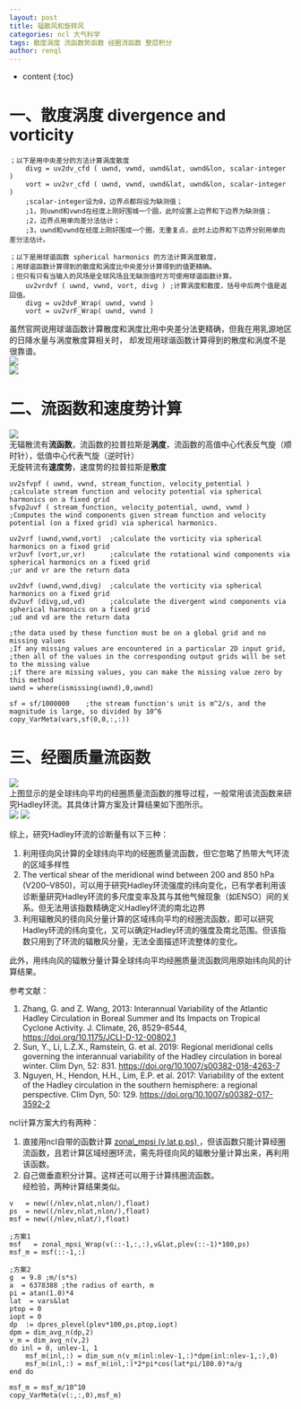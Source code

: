 ```yaml
---
layout: post
title: 辐散风和旋转风
categories: ncl 大气科学
tags: 散度涡度 流函数势函数 经圈流函数 整层积分
author: renql
---
```


* content
{:toc}

# 一、散度涡度 divergence and vorticity #
```
；以下是用中央差分的方法计算涡度散度
	divg = uv2dv_cfd ( uwnd, vwnd, uwnd&lat, uwnd&lon, scalar-integer )
	vort = uv2vr_cfd ( uwnd, vwnd, uwnd&lat, uwnd&lon, scalar-integer )
	;scalar-integer设为0，边界点都将设为缺测值；
	;1，则uwnd和vwnd在经度上刚好围城一个圆，此时设置上边界和下边界为缺测值；
	;2，边界点用单向差分法估计；
	;3，uwnd和vwnd在经度上刚好围成一个圈，无重复点，此时上边界和下边界分别用单向差分法估计。
	
；以下是用球谐函数 spherical harmonics 的方法计算涡度散度，  
；用球谐函数计算得到的散度和涡度比中央差分计算得到的值更精确。  
；但只有只有当输入的风场是全球风场且无缺测值时方可使用球谐函数计算。  
	uv2vrdvf ( uwnd, vwnd, vort, divg ) ;计算涡度和散度，括号中后两个值是返回值。  
	divg = uv2dvF_Wrap( uwnd, vwnd )
	vort = uv2vrF_Wrap( uwnd, vwnd )
``` 




虽然官网说用球谐函数计算散度和涡度比用中央差分法更精确，但我在用乳源地区的日降水量与涡度散度算相关时，
却发现用球谐函数计算得到的散度和涡度不是很靠谱。  
![](http://wx3.sinaimg.cn/large/006APL3qgy1fosp01jvhkj31j60t14qp.jpg)  
![](http://wx3.sinaimg.cn/large/006APL3qgy1fosp033kxoj31j60ub4qp.jpg)  

# 二、流函数和速度势计算 #  
![](http://wx4.sinaimg.cn/large/006fa9Xlgy1g19omn0hncj30ou0huwka.jpg)   
无辐散流有**流函数**，流函数的拉普拉斯是**涡度**，流函数的高值中心代表反气旋（顺时针），低值中心代表气旋（逆时针）    
无旋转流有**速度势**，速度势的拉普拉斯是**散度**

```
uv2sfvpf ( uwnd, vwnd, stream_function, velocity_potential )  
;calculate stream function and velocity potential via spherical harmonics on a fixed grid
sfvp2uvf ( stream_function, velocity_potential, uwnd, vwnd )
;Computes the wind components given stream function and velocity potential (on a fixed grid) via spherical harmonics.

uv2vrf (uwnd,vwnd,vort)  ;calculate the vorticity via spherical harmonics on a fixed grid   
vr2uvf (vort,ur,vr)      ;calculate the rotational wind components via spherical harmonics on a fixed grid
;ur and vr are the return data 

uv2dvf (uwnd,vwnd,divg)  ;calculate the vorticity via spherical harmonics on a fixed grid   
dv2uvf (divg,ud,vd)      ;calculate the divergent wind components via spherical harmonics on a fixed grid
;ud and vd are the return data 

;the data used by these function must be on a global grid and no missing values    
;If any missing values are encountered in a particular 2D input grid, 
;then all of the values in the corresponding output grids will be set to the missing value
;if there are missing values, you can make the missing value zero by this method
uwnd = where(ismissing(uwnd),0,uwnd)

sf = sf/1000000    ;the stream function's unit is m^2/s, and the magnitude is large, so divided by 10^6
copy_VarMeta(vars,sf(0,0,:,:))
```   

# 三、经圈质量流函数 #  
![](https://image2.slideserve.com/4148663/slide12-n.jpg)    
上图显示的是全球纬向平均的经圈质量流函数的推导过程，一般常用该流函数来研究Hadley环流。其具体计算方案及计算结果如下图所示。   
![](https://wx2.sinaimg.cn/large/006fa9Xlly1gbycmhtxtwj30u10migqo.jpg)
![](https://wx3.sinaimg.cn/large/006fa9Xlly1gbycmdte9lj30tz0ml4di.jpg)

综上，研究Hadley环流的诊断量有以下三种：   
1. 利用径向风计算的全球纬向平均的经圈质量流函数，但它忽略了热带大气环流的区域多样性  
2. The vertical shear of the meridional wind between 200 and 850 hPa (V200–V850)，可以用于研究Hadley环流强度的纬向变化，已有学者利用该诊断量研究Hadley环流的多尺度变率及其与其他气候现象（如ENSO）间的关系。但无法用该指数精确定义Hadley环流的南北边界  
3. 利用辐散风的径向风分量计算的区域纬向平均的经圈流函数，即可以研究Hadley环流的纬向变化，又可以确定Hadley环流的强度及南北范围。但该指数只用到了环流的辐散风分量，无法全面描述环流整体的变化。  

此外，用纬向风的辐散分量计算全球纬向平均经圈质量流函数同用原始纬向风的计算结果。

参考文献：
1. Zhang, G. and Z. Wang, 2013: Interannual Variability of the Atlantic Hadley Circulation in Boreal Summer and Its Impacts on Tropical Cyclone Activity. J. Climate, 26, 8529–8544, https://doi.org/10.1175/JCLI-D-12-00802.1   
2. Sun, Y., Li, L.Z.X., Ramstein, G. et al. 2019: Regional meridional cells governing the interannual variability of the Hadley circulation in boreal winter. Clim Dyn, 52: 831. https://doi.org/10.1007/s00382-018-4263-7  
3. Nguyen, H., Hendon, H.H., Lim, E.P. et al. 2017: Variability of the extent of the Hadley circulation in the southern hemisphere: a regional perspective. Clim Dyn, 50: 129. https://doi.org/10.1007/s00382-017-3592-2

ncl计算方案大约有两种：
1. 直接用ncl自带的函数计算 <a href="https://www.ncl.ucar.edu/Document/Functions/Built-in/zonal_mpsi.shtml" target="_blank">zonal_mpsi (v,lat,p,ps) </a> ，但该函数只能计算经圈流函数，且若计算区域经圈环流，需先将径向风的辐散分量计算出来，再利用该函数。   
2. 自己做垂直积分计算。这样还可以用于计算纬圈流函数。  
经检验，两种计算结果类似。

```
v   = new((/nlev,nlat,nlon/),float)
ps  = new((/nlev,nlat,nlon/),float)
msf = new((/nlev,nlat/),float)

;方案1
msf   = zonal_mpsi_Wrap(v(::-1,:,:),v&lat,plev(::-1)*100,ps)
msf_m = msf(::-1,:) 

;方案2
g  = 9.8 ;m/(s*s)
a  = 6378388 ;the radius of earth, m
pi = atan(1.0)*4
lat  = vars&lat
ptop = 0
iopt = 0
dp  := dpres_plevel(plev*100,ps,ptop,iopt)
dpm = dim_avg_n(dp,2)
v_m = dim_avg_n(v,2)
do inl = 0, unlev-1, 1
    msf_m(inl,:) = dim_sum_n(v_m(inl:nlev-1,:)*dpm(inl:nlev-1,:),0)
    msf_m(inl,:) = msf_m(inl,:)*2*pi*cos(lat*pi/180.0)*a/g
end do

msf_m = msf_m/10^10
copy_VarMeta(v(:,:,0),msf_m)
```

